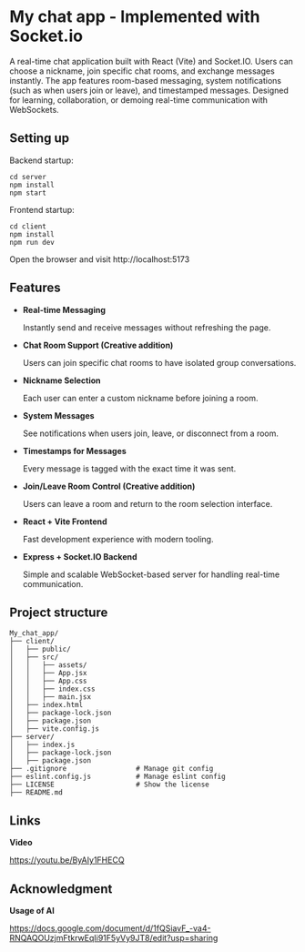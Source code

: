 # **My chat app - Implemented with Socket.io**

A real-time chat application built with React (Vite) and Socket.IO. Users can choose a nickname, join specific chat rooms, and exchange messages instantly. The app features room-based messaging, system notifications (such as when users join or leave), and timestamped messages. Designed for learning, collaboration, or demoing real-time communication with WebSockets.

## Setting up

Backend startup:

```
cd server
npm install
npm start
```

Frontend startup:

```
cd client
npm install
npm run dev
```

Open the browser and visit http://localhost:5173

## Features

* **Real-time Messaging**

  Instantly send and receive messages without refreshing the page.
* **Chat Room Support (Creative addition)**

  Users can join specific chat rooms to have isolated group conversations.
* **Nickname Selection**

  Each user can enter a custom nickname before joining a room.
* **System Messages**

  See notifications when users join, leave, or disconnect from a room.
* **Timestamps for Messages**

  Every message is tagged with the exact time it was sent.
* **Join/Leave Room Control (Creative addition)**

  Users can leave a room and return to the room selection interface.
* **React + Vite Frontend**

  Fast development experience with modern tooling.
* **Express + Socket.IO Backend**

  Simple and scalable WebSocket-based server for handling real-time communication.

## Project structure

```
My_chat_app/
├── client/
│   ├── public/
│   ├── src/
│   │   ├── assets/
│   │   ├── App.jsx
│   │   ├── App.css
│   │   ├── index.css
│   │   ├── main.jsx
│   ├── index.html
│   ├── package-lock.json
│   ├── package.json
│   ├── vite.config.js
├── server/
│   ├── index.js
│   ├── package-lock.json
│   ├── package.json
├── .gitignore                 # Manage git config
├── eslint.config.js           # Manage eslint config
├── LICENSE                    # Show the license
├── README.md
```

## Links

**Video**

https://youtu.be/ByAIy1FHECQ

## Acknowledgment

**Usage of AI** 

https://docs.google.com/document/d/1fQSiavF_-va4-RNQAQOUzjmFtkrwEqIi91F5yVy9JT8/edit?usp=sharing
